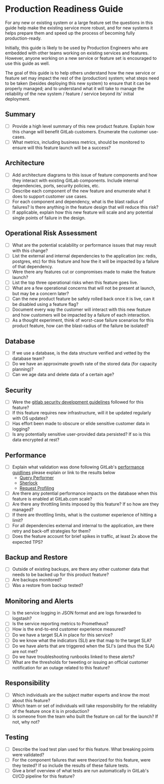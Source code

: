 # Production Readiness Guide

For any new or existing system or a large feature set the questions in this guide help make the existing service more robust, and for new systems it helps prepare them and speed up the process of becoming fully production-ready.

Initially, this guide is likely to be used by Production Engineers who are embedded with other teams working on existing services and features. However, anyone working on a new service or feature set is encouraged to use this guide as well.

The goal of this guide is to help others understand how the new service or feature set may impact the rest of the (production) system; what steps need to be taken (besides deploying this new system) to ensure that it can be properly managed; and to understand what it will take to manage the reliability of the new system / feature / service beyond its' initial deployment.


## Summary

- [ ] Provide a high level summary of this new product feature. Explain how this change will benefit GitLab customers. Enumerate the customer use-cases.
- [ ] What metrics, including business metrics, should be monitored to ensure will this feature launch will be a success?

## Architecture

- [ ] Add architecture diagrams to this issue of feature components and how they interact with existing GitLab components. Include internal dependencies, ports, security policies, etc.
- [ ] Describe each component of the new feature and enumerate what it does to support customer use cases.
- [ ] For each component and dependency, what is the blast radius of failures? Is there anything in the feature design that will reduce this risk?
- [ ] If applicable, explain how this new feature will scale and any potential single points of failure in the design.

## Operational Risk Assessment

- [ ] What are the potential scalability or performance issues that may result with this change?
- [ ] List the external and internal dependencies to the application (ex: redis, postgres, etc) for this feature and how the it will be impacted by a failure of that dependency.
- [ ] Were there any features cut or compromises made to make the feature launch?
- [ ] List the top three operational risks when this feature goes live.
- [ ] What are a few operational concerns that will not be present at launch, but may be a concern later?
- [ ] Can the new product feature be safely rolled back once it is live, can it be disabled using a feature flag?
- [ ] Document every way the customer will interact with this new feature and how customers will be impacted by a failure of each interaction.
- [ ] As a thought experiment, think of worst-case failure scenarios for this product feature, how can the blast-radius of the failure be isolated?

## Database

- [ ] If we use a database, is the data structure verified and vetted by the database team?
- [ ] Do we have an approximate growth rate of the stored data (for capacity planning)?
- [ ] Can we age data and delete data of a certain age?

## Security

- [ ] Were the [gitlab security development guidelines](https://about.gitlab.com/security/#gitlab-development-guidelines) followed for this feature?
- [ ] If this feature requires new infrastructure, will it be updated regularly with OS updates?
- [ ] Has effort been made to obscure or elide sensitive customer data in logging?
- [ ] Is any potentially sensitive user-provided data persisted? If so is this data encrypted at rest?

## Performance

- [ ] Explain what validation was done following GitLab's [performance guidlines](https://docs.gitlab.com/ce/development/performance.html) please explain or link to the results below
    * [Query Performer](https://docs.gitlab.com/ce/development/query_recorder.html)
    * [Sherlock](https://docs.gitlab.com/ce/development/profiling.html#sherlock)
    * [Request Profiling](https://docs.gitlab.com/ce/administration/monitoring/performance/request_profiling.html)
- [ ] Are there any potential performance impacts on the database when this feature is enabled at GitLab.com scale?
- [ ] Are there any throttling limits imposed by this feature? If so how are they managed?
- [ ] If there are throttling limits, what is the customer experience of hitting a limit?
- [ ] For all dependencies external and internal to the application, are there retry and back-off strategies for them?
- [ ] Does the feature account for brief spikes in traffic, at least 2x above the expected TPS?

## Backup and Restore

- [ ] Outside of existing backups, are there any other customer data that needs to be backed up for this product feature?
- [ ] Are backups monitored?
- [ ] Was a restore from backup tested?

## Monitoring and Alerts

- [ ] Is the service logging in JSON format and are logs forwarded to logstash?
- [ ] Is the service reporting metrics to Prometheus?
- [ ] How is the end-to-end customer experience measured?
- [ ] Do we have a target SLA in place for this service?
- [ ] Do we know what the indicators (SLI) are that map to the target SLA?
- [ ] Do we have alerts that are triggered when the SLI's (and thus the SLA) are not met?
- [ ] Do we have troubleshooting runbooks linked to these alerts?
- [ ] What are the thresholds for tweeting or issuing an official customer notification for an outage related to this feature?

## Responsibility

- [ ] Which individuals are the subject matter experts and know the most about this feature?
- [ ] Which team or set of individuals will take responsibility for the reliability of the feature once it is in production?
- [ ] Is someone from the team who built the feature on call for the launch? If not, why not?

## Testing

- [ ] Describe the load test plan used for this feature. What breaking points were validated?
- [ ] For the component failures that were theorized for this feature, were they tested? If so include the results of these failure tests.
- [ ] Give a brief overview of what tests are run automatically in GitLab's CI/CD pipeline for this feature?
